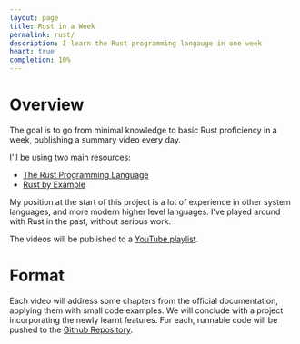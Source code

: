```yaml
---
layout: page
title: Rust in a Week
permalink: rust/
description: I learn the Rust programming langauge in one week
heart: true
completion: 10%
---
```


# Overview

The goal is to go from minimal knowledge to basic Rust proficiency in a week,
publishing a summary video every day.

I'll be using two main resources:

* [The Rust Programming Language](https://doc.rust-lang.org/book/)
* [Rust by Example](http://rustbyexample.com/)

My position at the start of this project is a lot of experience in other system
languages, and more modern higher level languages.  I've played around with
Rust in the past, without serious work.

The videos will be published to a [YouTube playlist](https://www.youtube.com/playlist?list=PLSeig21vs6mMfDB36BLFO3FH9TunZbyct).

# Format

Each video will address some chapters from the official documentation,
applying them with small code examples.  We will conclude with a project
incorporating the newly learnt features.  For each, runnable code will be
pushed to the [Github Repository](https://github.com/beneills/rust-in-a-week).

